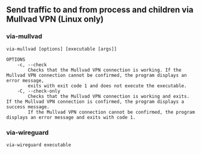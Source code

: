 ## Send traffic to and from process and children via Mullvad VPN (Linux only)

### via-mullvad
```
via-mullvad [options] [executable [args]]

OPTIONS
    -c, --check
        Checks that the Mullvad VPN connection is working. If the Mullvad VPN connection cannot be confirmed, the program displays an error message,
        exits with exit code 1 and does not execute the executable.
    -C, --check-only
        Checks that the Mullvad VPN connection is working and exits. If the Mullvad VPN connection is confirmed, the program displays a success message.
        If the Mullvad VPN connection cannot be confirmed, the program displays an error message and exits with code 1.
```

### via-wireguard
```
via-wireguard executable
```